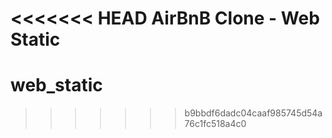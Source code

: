 <<<<<<< HEAD
AirBnB Clone - Web Static
=======
# web_static
>>>>>>> b9bbdf6dadc04caaf985745d54a76c1fc518a4c0
